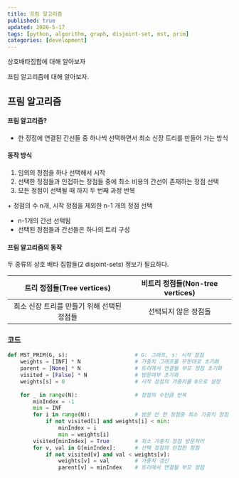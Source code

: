 ```yaml
---
title: 프림 알고리즘
published: true
updated: 2020-5-17
tags: [python, algorithm, graph, disjoint-set, mst, prim]
categories: [development]
---
```


상호배타집합에 대해 알아보자

프림 알고리즘에 대해 알아보자.



## 프림 알고리즘

#### 프림 알고리즘?

- 한 정점에 연결된 간선들 중 하나씩 선택하면서 최소 신장 트리를 만들어 가는 방식



#### 동작 방식

1. 임의의 정점을 하나 선택해서 시작
2. 선택한 정점들과 인접하는 정점들 중에 최소 비용의 간선이 존재하는 정점 선택
3. 모든 정점이 선택될 때 까지 두 번째 과정 반복

\+ 정점의 수 n개, 시작 정점을 제외한 n-1 개의 정점 선택

- n-1개의 간선 선택됨
- 선택된 정점들과 간선들은 하나의 트리 구성



#### 프림 알고리즘의 동작

두 종류의 상호 배타 집합들(2 disjoint-sets) 정보가 필요하다.

| 트리 정점들(Tree vertices)                 | 비트리 정점들(Non-tree vertices) |
| :------------------------------------------: | :--------------------------------: |
| 최소 신장 트리를 만들기 위해 선택된 정점들 | 선택되지 않은 정점들             |



### 코드

```python
def MST_PRIM(G, s):						# G: 그래프, s: 시작 정점
    weights = [INF] * N					# 가중치 그래프를 무한대로 초기화
    parent = [None] * N					# 트리에서 연결될 부모 정점 초기화
    visited = [False] * N				# 방문여부 초기화
    weights[s] = 0						# 시작 정점의 가중치를 0으로 설정
   
    for _ in range(N):					# 정점의 수만큼 반복
        minIndex = -1
        min = INF
        for i in range(N):				# 방문 안 한 정점중 최소 가중치 정점 찾기
            if not visited[i] and weights[i] < min:
                minIndex = i
                min = weights[i]
        visited[minIndex] = True		# 최소 가중치 정점 방문처리
        for v, val in G[minIndex]:		# 선택 정점의 인접한 정점
            if not visited[v] and val < weights[v]:
                weights[v] = val		# 가중치 갱신
                parent[v] = minIndex	# 트리에서 연결될 부모 정점
```




